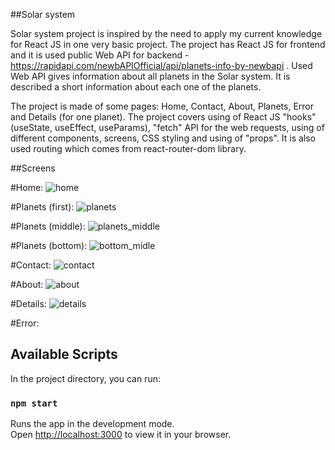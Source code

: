 ##Solar system

Solar system project is inspired by the need to apply my current knowledge for React JS in one very basic project. 
The project has React JS for frontend and it is used public Web API for backend - https://rapidapi.com/newbAPIOfficial/api/planets-info-by-newbapi .
Used Web API gives information about all planets in the Solar system. It is described a short information about each one of the planets.

The project is made of some pages: Home, Contact, About, Planets, Error and Details (for one planet). The project covers using of React JS "hooks" (useState, useEffect, useParams), "fetch" API for the web requests, using of different components, screens, CSS styling and using of "props". It is also used routing which comes from react-router-dom library.

##Screens

#Home:
![home](https://github.com/velizar92/SolarSystem/assets/40525254/32ac059f-f507-4b9d-8211-86c6c9a17fac)

#Planets (first):
![planets](https://github.com/velizar92/SolarSystem/assets/40525254/ed2229f9-318f-4ec9-95b2-d398bc7f74a8)

#Planets (middle):
![planets_middle](https://github.com/velizar92/SolarSystem/assets/40525254/afe9e62f-a5ba-42f3-bf7a-01bc9fe26d07)

#Planets (bottom):
![bottom_midle](https://github.com/velizar92/SolarSystem/assets/40525254/8e1c2558-d752-4f73-ada1-d618e0044379)

#Contact:
![contact](https://github.com/velizar92/SolarSystem/assets/40525254/e7ef6820-aa35-4d42-8c35-dc98b680b3b4)

#About:
![about](https://github.com/velizar92/SolarSystem/assets/40525254/3a451b15-9782-4c56-95c4-9fa928654a2d)

#Details:
![details](https://github.com/velizar92/SolarSystem/assets/40525254/5ea941af-490d-4930-b60a-c1768849eb4d)

#Error:

















## Available Scripts

In the project directory, you can run:

### `npm start`

Runs the app in the development mode.\
Open [http://localhost:3000](http://localhost:3000) to view it in your browser.

